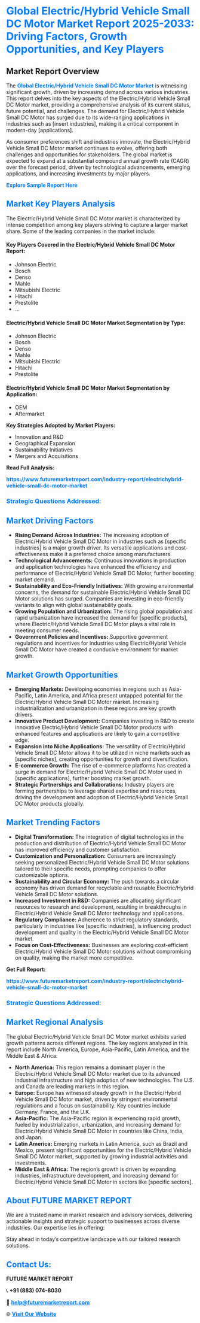 <h1 style="color: #007BFF;">Global Electric/Hybrid Vehicle Small DC Motor Market Report 2025-2033: Driving Factors, Growth Opportunities, and Key Players</h1>

<section id="overview">
<h2>Market Report Overview</h2>
<p>The <a href="https://www.futuremarketreport.com/industry-report/electrichybrid-vehicle-small-dc-motor-market" style="color: #007BFF; text-decoration: none;"><strong>Global Electric/Hybrid Vehicle Small DC Motor Market</strong></a> is witnessing significant growth, driven by increasing demand across various industries. This report delves into the key aspects of the Electric/Hybrid Vehicle Small DC Motor market, providing a comprehensive analysis of its current status, future potential, and challenges. The demand for Electric/Hybrid Vehicle Small DC Motor has surged due to its wide-ranging applications in industries such as [insert industries], making it a critical component in modern-day [applications].</p>
<p>As consumer preferences shift and industries innovate, the Electric/Hybrid Vehicle Small DC Motor market continues to evolve, offering both challenges and opportunities for stakeholders. The global market is expected to expand at a substantial compound annual growth rate (CAGR) over the forecast period, driven by technological advancements, emerging applications, and increasing investments by major players.</p>
</section>

<section id="overview">
<p><a href="https://www.futuremarketreport.com/request-sample/reportId=102793" style="color: #007BFF; text-decoration: none;"><strong>Explore Sample Report Here</strong></a></p>
</section>

<section id="key-players">
<h2 style="color: #007BFF;">Market Key Players Analysis</h2>
<p>The Electric/Hybrid Vehicle Small DC Motor market is characterized by intense competition among key players striving to capture a larger market share. Some of the leading companies in the market include:</p>
<h4>Key Players Covered in the Electric/Hybrid Vehicle Small DC Motor Report:</h4>
<ul><li>Johnson Electric</li><li>Bosch</li><li>Denso</li><li>Mahle</li><li>Mitsubishi Electric</li><li>Hitachi</li><li>Prestolite</li><li>...</li></ul>
<h4>Electric/Hybrid Vehicle Small DC Motor Market Segmentation by Type:</h4>
<ul><li>Johnson Electric</li><li>Bosch</li><li>Denso</li><li>Mahle</li><li>Mitsubishi Electric</li><li>Hitachi</li><li>Prestolite</li></ul>

<h4>Electric/Hybrid Vehicle Small DC Motor Market Segmentation by Application:</h4>
<ul><li>OEM</li><li>Aftermarket</li></ul>
<p><strong>Key Strategies Adopted by Market Players:</strong></p>
<ul>
<li>Innovation and R&D</li>
<li>Geographical Expansion</li>
<li>Sustainability Initiatives</li>
<li>Mergers and Acquisitions</li>
</ul>
</section>

<section>
<p><strong>Read Full Analysis: </strong></p><a href="https://www.futuremarketreport.com/industry-report/electrichybrid-vehicle-small-dc-motor-market" style="color: #007BFF; text-decoration: none;"><strong>https://www.futuremarketreport.com/industry-report/electrichybrid-vehicle-small-dc-motor-market</strong></a>
<h3 style="color: #007BFF;">Strategic Questions Addressed:</h3>
</section>

<section id="driving-factors">
<h2 style="color: #007BFF;">Market Driving Factors</h2>
<ul>
<li><strong>Rising Demand Across Industries:</strong> The increasing adoption of Electric/Hybrid Vehicle Small DC Motor in industries such as [specific industries] is a major growth driver. Its versatile applications and cost-effectiveness make it a preferred choice among manufacturers.</li>
<li><strong>Technological Advancements:</strong> Continuous innovations in production and application technologies have enhanced the efficiency and performance of Electric/Hybrid Vehicle Small DC Motor, further boosting market demand.</li>
<li><strong>Sustainability and Eco-Friendly Initiatives:</strong> With growing environmental concerns, the demand for sustainable Electric/Hybrid Vehicle Small DC Motor solutions has surged. Companies are investing in eco-friendly variants to align with global sustainability goals.</li>
<li><strong>Growing Population and Urbanization:</strong> The rising global population and rapid urbanization have increased the demand for [specific products], where Electric/Hybrid Vehicle Small DC Motor plays a vital role in meeting consumer needs.</li>
<li><strong>Government Policies and Incentives:</strong> Supportive government regulations and incentives for industries using Electric/Hybrid Vehicle Small DC Motor have created a conducive environment for market growth.</li>
</ul>
</section>

<section id="growth-opportunities">
<h2 style="color: #007BFF;">Market Growth Opportunities</h2>
<ul>
<li><strong>Emerging Markets:</strong> Developing economies in regions such as Asia-Pacific, Latin America, and Africa present untapped potential for the Electric/Hybrid Vehicle Small DC Motor market. Increasing industrialization and urbanization in these regions are key growth drivers.</li>
<li><strong>Innovative Product Development:</strong> Companies investing in R&D to create innovative Electric/Hybrid Vehicle Small DC Motor products with enhanced features and applications are likely to gain a competitive edge.</li>
<li><strong>Expansion into Niche Applications:</strong> The versatility of Electric/Hybrid Vehicle Small DC Motor allows it to be utilized in niche markets such as [specific niches], creating opportunities for growth and diversification.</li>
<li><strong>E-commerce Growth:</strong> The rise of e-commerce platforms has created a surge in demand for Electric/Hybrid Vehicle Small DC Motor used in [specific applications], further boosting market growth.</li>
<li><strong>Strategic Partnerships and Collaborations:</strong> Industry players are forming partnerships to leverage shared expertise and resources, driving the development and adoption of Electric/Hybrid Vehicle Small DC Motor products globally.</li>
</ul>
</section>

<section id="trending-factors">
<h2 style="color: #007BFF;">Market Trending Factors</h2>
<ul>
<li><strong>Digital Transformation:</strong> The integration of digital technologies in the production and distribution of Electric/Hybrid Vehicle Small DC Motor has improved efficiency and customer satisfaction.</li>
<li><strong>Customization and Personalization:</strong> Consumers are increasingly seeking personalized Electric/Hybrid Vehicle Small DC Motor solutions tailored to their specific needs, prompting companies to offer customizable options.</li>
<li><strong>Sustainability and Circular Economy:</strong> The push towards a circular economy has driven demand for recyclable and reusable Electric/Hybrid Vehicle Small DC Motor solutions.</li>
<li><strong>Increased Investment in R&D:</strong> Companies are allocating significant resources to research and development, resulting in breakthroughs in Electric/Hybrid Vehicle Small DC Motor technology and applications.</li>
<li><strong>Regulatory Compliance:</strong> Adherence to strict regulatory standards, particularly in industries like [specific industries], is influencing product development and quality in the Electric/Hybrid Vehicle Small DC Motor market.</li>
<li><strong>Focus on Cost-Effectiveness:</strong> Businesses are exploring cost-efficient Electric/Hybrid Vehicle Small DC Motor solutions without compromising on quality, making the market more competitive.</li>
</ul>
</section>

<section>
<p><strong>Get Full Report: </strong></p><a href="https://www.futuremarketreport.com/industry-report/electrichybrid-vehicle-small-dc-motor-market" style="color: #007BFF; text-decoration: none;"><strong>https://www.futuremarketreport.com/industry-report/electrichybrid-vehicle-small-dc-motor-market</strong></a>
<h3 style="color: #007BFF;">Strategic Questions Addressed:</h3>
</section>


<section id="regional-analysis">
<h2 style="color: #007BFF;">Market Regional Analysis</h2>
<p>The global Electric/Hybrid Vehicle Small DC Motor market exhibits varied growth patterns across different regions. The key regions analyzed in this report include North America, Europe, Asia-Pacific, Latin America, and the Middle East & Africa:</p>
<ul>
<li><strong>North America:</strong> This region remains a dominant player in the Electric/Hybrid Vehicle Small DC Motor market due to its advanced industrial infrastructure and high adoption of new technologies. The U.S. and Canada are leading markets in this region.</li>
<li><strong>Europe:</strong> Europe has witnessed steady growth in the Electric/Hybrid Vehicle Small DC Motor market, driven by stringent environmental regulations and a focus on sustainability. Key countries include Germany, France, and the U.K.</li>
<li><strong>Asia-Pacific:</strong> The Asia-Pacific region is experiencing rapid growth, fueled by industrialization, urbanization, and increasing demand for Electric/Hybrid Vehicle Small DC Motor in countries like China, India, and Japan.</li>
<li><strong>Latin America:</strong> Emerging markets in Latin America, such as Brazil and Mexico, present significant opportunities for the Electric/Hybrid Vehicle Small DC Motor market, supported by growing industrial activities and investments.</li>
<li><strong>Middle East & Africa:</strong> The region’s growth is driven by expanding industries, infrastructure development, and increasing demand for Electric/Hybrid Vehicle Small DC Motor in sectors like [specific sectors].</li>
</ul>
</section>

<footer>
<h2 style="color: #007BFF;">About FUTURE MARKET REPORT</h2>
<p>We are a trusted name in market research and advisory services, delivering actionable insights and strategic support to businesses across diverse industries. Our expertise lies in offering:</p>

<p>Stay ahead in today’s competitive landscape with our tailored research solutions.</p>

<h2 style="color: #007BFF;">Contact Us:</h2>
<p><strong>FUTURE MARKET REPORT</strong></p>
<p>📞 <strong>+91 (883) 074-8030</strong></p>
<p>📧 <strong><a href="mailto:help@futuremarketreport.com" style="color: #007BFF;">help@futuremarketreport.com</a></strong></p>
<p>🌐 <strong><a href="https://www.futuremarketreport.com/" style="color: #007BFF;">Visit Our Website</a></strong></p>
</footer>